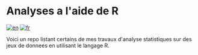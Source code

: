 # Analyses a l'aide de R
<a href="./README.en.md"><img alt="en" src="https://img.shields.io/badge/lang-en-red.svg"/></a>
<a href="./README.md"><img alt="fr" src="https://img.shields.io/badge/land-fr-yellow.svg"/></a>

Voici un repo listant certains de mes travaux d'analyse statistiques sur des jeux de donnees en utilisant le langage R.
